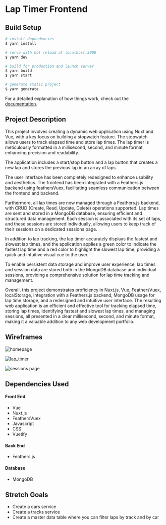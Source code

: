 # Lap Timer Frontend

## Build Setup

```bash
# install dependencies
$ yarn install

# serve with hot reload at localhost:3000
$ yarn dev

# build for production and launch server
$ yarn build
$ yarn start

# generate static project
$ yarn generate
```

For a detailed explanation of how things work, check out the [documentation](https://nuxtjs.org).

## Project Description

This project involves creating a dynamic web application using Nuxt and Vue, with a key focus on building a stopwatch feature. The stopwatch allows users to track elapsed time and store lap times. The lap timer is meticulously formatted in a millisecond, second, and minute format, enhancing precision and readability.

The application includes a start/stop button and a lap button that creates a new lap and stores the previous lap in an array of laps.

The user interface has been completely redesigned to enhance usability and aesthetics. The frontend has been integrated with a Feathers.js backend using feathersVuex, facilitating seamless communication between the frontend and backend.

Furthermore, all lap times are now managed through a Feathers.js backend, with CRUD (Create, Read, Update, Delete) operations supported. Lap times are sent and stored in a MongoDB database, ensuring efficient and structured data management. Each session is associated with its set of laps, and these sessions are stored individually, allowing users to keep track of their sessions on a dedicated sessions page.

In addition to lap tracking, the lap timer accurately displays the fastest and slowest lap times, and the application applies a green color to indicate the fastest lap time and a red color to highlight the slowest lap time, providing a quick and intuitive visual cue to the user.

To enable persistent data storage and improve user experience, lap times and session data are stored both in the MongoDB database and individual sessions, providing a comprehensive solution for lap time tracking and management.

Overall, this project demonstrates proficiency in Nuxt.js, Vue, FeathersVuex, localStorage, integration with a Feathers.js backend, MongoDB usage for lap time storage, and a redesigned and intuitive user interface. The resulting web application is an efficient and effective tool for tracking elapsed time, storing lap times, identifying fastest and slowest lap times, and managing sessions, all presented in a clear millisecond, second, and minute format, making it a valuable addition to any web development portfolio.

## Wireframes

![homepage](https://i.imgur.com/lEzvMpk.png)

![lap_timer](https://i.imgur.com/pemZGCu.png)

![sessions page](https://i.imgur.com/urQUkQ6.png)

## Dependencies Used

#### Front End
  * Vue
  * Nuxt.js
  * FeathersVuex
  * Javascript
  * CSS
  * Vuetify

#### Back End
  * Feathers.js

#### Database
  * MongoDB
  
## Stretch Goals
  * Create a cars service
  * Create a tracks service
  * Create a master data table where you can filter laps by track and by car
